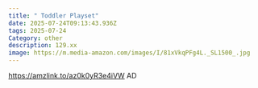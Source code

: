 ```yaml
---
title: " Toddler Playset"
date: 2025-07-24T09:13:43.936Z
tags: 2025-07-24
Category: other
description: 129.xx
image: https://m.media-amazon.com/images/I/81xVkqPFg4L._SL1500_.jpg
---
```

https://amzlink.to/az0k0yR3e4iVW
AD